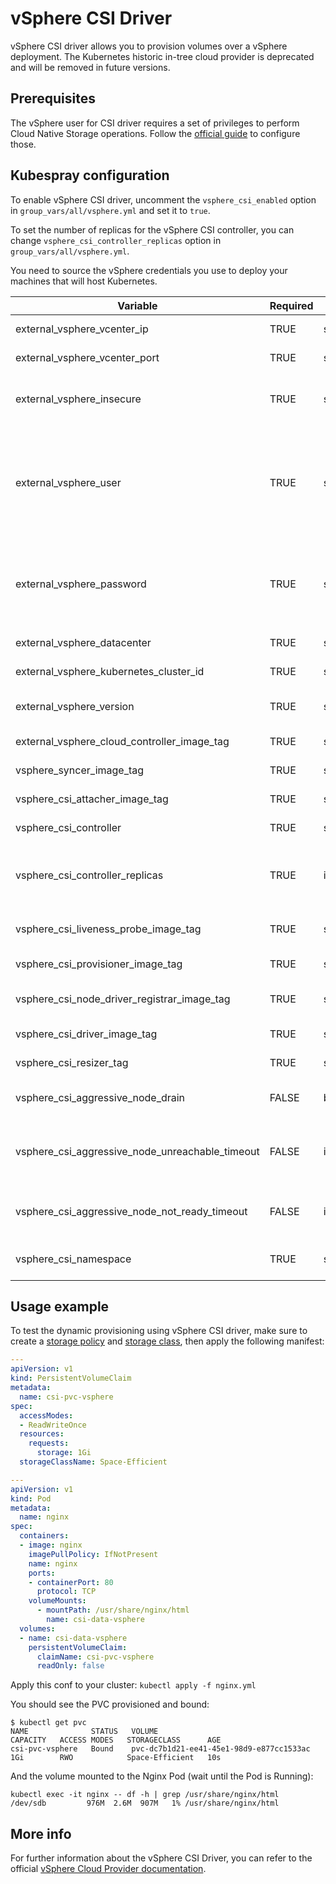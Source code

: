 # vSphere CSI Driver

vSphere CSI driver allows you to provision volumes over a vSphere deployment. The Kubernetes historic in-tree cloud provider is deprecated and will be removed in future versions.

## Prerequisites

The vSphere user for CSI driver requires a set of privileges to perform Cloud Native Storage operations. Follow the [official guide](https://vsphere-csi-driver.sigs.k8s.io/driver-deployment/prerequisites.html#roles_and_privileges) to configure those.

## Kubespray configuration

To enable vSphere CSI driver, uncomment the `vsphere_csi_enabled` option in `group_vars/all/vsphere.yml` and set it to `true`.

To set the number of replicas for the vSphere CSI controller, you can change `vsphere_csi_controller_replicas` option in `group_vars/all/vsphere.yml`.

You need to source the vSphere credentials you use to deploy your machines that will host Kubernetes.

| Variable                                    | Required | Type    | Choices                    | Default                   | Comment                                                                                                             |
|---------------------------------------------|----------|---------|----------------------------|---------------------------|---------------------------------------------------------------------------------------------------------------------|
| external_vsphere_vcenter_ip                 | TRUE     | string  |                            |                           | IP/URL of the vCenter                                                                                               |
| external_vsphere_vcenter_port               | TRUE     | string  |                            | "443"                     | Port of the vCenter API                                                                                             |
| external_vsphere_insecure                   | TRUE     | string  | "true", "false"            | "true"                    | set to "true" if the host above uses a self-signed cert                                                             |
| external_vsphere_user                       | TRUE     | string  |                            |                           | User name for vCenter with required privileges (Can also be specified with the `VSPHERE_USER` environment variable) |
| external_vsphere_password                   | TRUE     | string  |                            |                           | Password for vCenter (Can also be specified with the `VSPHERE_PASSWORD` environment variable)                       |
| external_vsphere_datacenter                 | TRUE     | string  |                            |                           | Datacenter name to use                                                                                              |
| external_vsphere_kubernetes_cluster_id      | TRUE     | string  |                            | "kubernetes-cluster-id"   | Kubernetes cluster ID to use                                                                                        |
| external_vsphere_version                    | TRUE     | string  |                            | "6.7u3"                   | Vmware Vsphere version where located all VMs                                                                        |
| external_vsphere_cloud_controller_image_tag          | TRUE     | string  |                            | "latest"                  | Kubernetes cluster ID to use                                                                                        |
| vsphere_syncer_image_tag                    | TRUE     | string  |                            | "v2.2.1"                  | Syncer image tag to use                                                                                             |
| vsphere_csi_attacher_image_tag              | TRUE     | string  |                            | "v3.1.0"                  | CSI attacher image tag to use                                                                                       |
| vsphere_csi_controller                      | TRUE     | string  |                            | "v2.2.1"                  | CSI controller image tag to use                                                                                     |
| vsphere_csi_controller_replicas             | TRUE     | integer |                            | 1                         | Number of pods Kubernetes should deploy for the CSI controller                                                      |
| vsphere_csi_liveness_probe_image_tag        | TRUE     | string  |                            | "v2.2.0"                  | CSI liveness probe image tag to use                                                                                 |
| vsphere_csi_provisioner_image_tag           | TRUE     | string  |                            | "v2.1.0"                  | CSI provisioner image tag to use                                                                                    |
| vsphere_csi_node_driver_registrar_image_tag | TRUE     | string  |                            | "v1.1.0"                  | CSI node driver registrar image tag to use                                                                          |
| vsphere_csi_driver_image_tag                | TRUE     | string  |                            | "v1.0.2"                  | CSI driver image tag to use                                                                                         |
| vsphere_csi_resizer_tag                     | TRUE     | string  |                            | "v1.1.0"                  | CSI resizer image tag to use
| vsphere_csi_aggressive_node_drain           | FALSE    | boolean |                            | false                     | Enable aggressive node drain strategy                                                                               |
| vsphere_csi_aggressive_node_unreachable_timeout            | FALSE     | int  | 300   |                           | Timeout till node will be drained when it in an unreachable state                                                           |
| vsphere_csi_aggressive_node_not_ready_timeout              | FALSE     | int  | 300   |                           | Timeout till node will be drained when it in not-ready state                                                                |
| vsphere_csi_namespace                       | TRUE     | string  |                            | "vmware-system-csi"       | vSphere CSI namespace to use

## Usage example

To test the dynamic provisioning using vSphere CSI driver, make sure to create a [storage policy](https://github.com/kubernetes/cloud-provider-vsphere/blob/master/docs/book/tutorials/kubernetes-on-vsphere-with-kubeadm.md#create-a-storage-policy) and [storage class](https://github.com/kubernetes/cloud-provider-vsphere/blob/master/docs/book/tutorials/kubernetes-on-vsphere-with-kubeadm.md#create-a-storageclass), then apply the following manifest:

```yml
---
apiVersion: v1
kind: PersistentVolumeClaim
metadata:
  name: csi-pvc-vsphere
spec:
  accessModes:
  - ReadWriteOnce
  resources:
    requests:
      storage: 1Gi
  storageClassName: Space-Efficient

---
apiVersion: v1
kind: Pod
metadata:
  name: nginx
spec:
  containers:
  - image: nginx
    imagePullPolicy: IfNotPresent
    name: nginx
    ports:
    - containerPort: 80
      protocol: TCP
    volumeMounts:
      - mountPath: /usr/share/nginx/html
        name: csi-data-vsphere
  volumes:
  - name: csi-data-vsphere
    persistentVolumeClaim:
      claimName: csi-pvc-vsphere
      readOnly: false
```

Apply this conf to your cluster: ```kubectl apply -f nginx.yml```

You should see the PVC provisioned and bound:

```ShellSession
$ kubectl get pvc
NAME              STATUS   VOLUME                                     CAPACITY   ACCESS MODES   STORAGECLASS      AGE
csi-pvc-vsphere   Bound    pvc-dc7b1d21-ee41-45e1-98d9-e877cc1533ac   1Gi        RWO            Space-Efficient   10s
```

And the volume mounted to the Nginx Pod (wait until the Pod is Running):

```ShellSession
kubectl exec -it nginx -- df -h | grep /usr/share/nginx/html
/dev/sdb         976M  2.6M  907M   1% /usr/share/nginx/html
```

## More info

For further information about the vSphere CSI Driver, you can refer to the official [vSphere Cloud Provider documentation](https://cloud-provider-vsphere.sigs.k8s.io/container_storage_interface.html).
